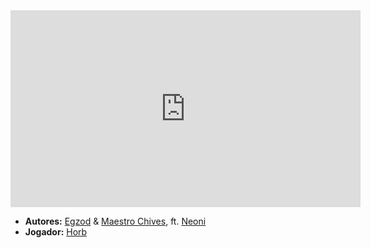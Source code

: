 <iframe width="560" height="315" src="https://www.youtube.com/embed/lW9ep22YmlM?si=_PygtYrMowrrW5XB" title="YouTube video player" frameborder="0" allow="accelerometer; autoplay; clipboard-write; encrypted-media; gyroscope; picture-in-picture; web-share" referrerpolicy="strict-origin-when-cross-origin" allowfullscreen></iframe>

- **Autores:** [Egzod](content/Autores/Egzod.md) & [Maestro Chives](content/Autores/Maestro%20Chives.md), ft. [Neoni](content/Autores/Neoni.md)
- **Jogador:** [Horb](content/Jogadores/Horb.md)